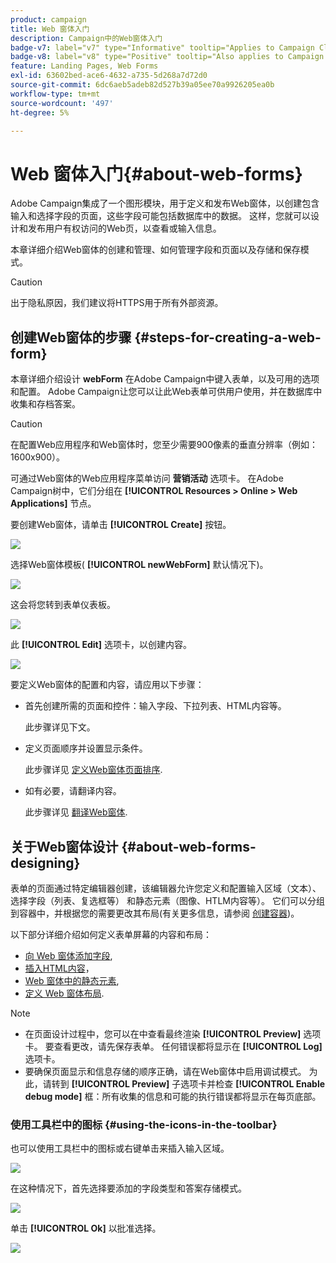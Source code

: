 ```yaml
---
product: campaign
title: Web 窗体入门
description: Campaign中的Web窗体入门
badge-v7: label="v7" type="Informative" tooltip="Applies to Campaign Classic v7"
badge-v8: label="v8" type="Positive" tooltip="Also applies to Campaign v8"
feature: Landing Pages, Web Forms
exl-id: 63602bed-ace6-4632-a735-5d268a7d72d0
source-git-commit: 6dc6aeb5adeb82d527b39a05ee70a9926205ea0b
workflow-type: tm+mt
source-wordcount: '497'
ht-degree: 5%

---
```


# Web 窗体入门{#about-web-forms}



Adobe Campaign集成了一个图形模块，用于定义和发布Web窗体，以创建包含输入和选择字段的页面，这些字段可能包括数据库中的数据。 这样，您就可以设计和发布用户有权访问的Web页，以查看或输入信息。

本章详细介绍Web窗体的创建和管理、如何管理字段和页面以及存储和保存模式。

>[!CAUTION]
>
>出于隐私原因，我们建议将HTTPS用于所有外部资源。

## 创建Web窗体的步骤 {#steps-for-creating-a-web-form}

本章详细介绍设计 **webForm** 在Adobe Campaign中键入表单，以及可用的选项和配置。 Adobe Campaign让您可以让此Web表单可供用户使用，并在数据库中收集和存档答案。

>[!CAUTION]
>
>在配置Web应用程序和Web窗体时，您至少需要900像素的垂直分辨率（例如：1600x900）。

可通过Web窗体的Web应用程序菜单访问 **营销活动** 选项卡。 在Adobe Campaign树中，它们分组在 **[!UICONTROL Resources > Online > Web Applications]** 节点。

要创建Web窗体，请单击 **[!UICONTROL Create]** 按钮。

![](assets/webapp_create_new.png)

选择Web窗体模板( **[!UICONTROL newWebForm]** 默认情况下)。

![](assets/s_ncs_admin_survey_select_template.png)

这会将您转到表单仪表板。

![](assets/webapp_empty_dashboard.png)

此 **[!UICONTROL Edit]** 选项卡，以创建内容。

![](assets/webapp_edit_tab.png)

要定义Web窗体的配置和内容，请应用以下步骤：

* 首先创建所需的页面和控件：输入字段、下拉列表、HTML内容等。

   此步骤详见下文。

* 定义页面顺序并设置显示条件。

   此步骤详见 [定义Web窗体页面排序](defining-web-forms-page-sequencing.md).

* 如有必要，请翻译内容。

   此步骤详见 [翻译Web窗体](translating-a-web-form.md).

## 关于Web窗体设计 {#about-web-forms-designing}

表单的页面通过特定编辑器创建，该编辑器允许您定义和配置输入区域（文本）、选择字段（列表、复选框等） 和静态元素（图像、HTLM内容等）。 它们可以分组到容器中，并根据您的需要更改其布局(有关更多信息，请参阅 [创建容器](defining-web-forms-layout.md#creating-containers))。

以下部分详细介绍如何定义表单屏幕的内容和布局：

* [向 Web 窗体添加字段](adding-fields-to-a-web-form.md),
* [插入HTML内容](static-elements-in-a-web-form.md#inserting-html-content)，
* [Web 窗体中的静态元素](static-elements-in-a-web-form.md),
* [定义 Web 窗体布局](defining-web-forms-layout.md).

>[!NOTE]
>
>* 在页面设计过程中，您可以在中查看最终渲染 **[!UICONTROL Preview]** 选项卡。 要查看更改，请先保存表单。 任何错误都将显示在 **[!UICONTROL Log]** 选项卡。
>* 要确保页面显示和信息存储的顺序正确，请在Web窗体中启用调试模式。 为此，请转到 **[!UICONTROL Preview]** 子选项卡并检查 **[!UICONTROL Enable debug mode]** 框：所有收集的信息和可能的执行错误都将显示在每页底部。
>


### 使用工具栏中的图标 {#using-the-icons-in-the-toolbar}

也可以使用工具栏中的图标或右键单击来插入输入区域。

![](assets/s_ncs_admin_webform_add_selection.png)

在这种情况下，首先选择要添加的字段类型和答案存储模式。

![](assets/s_ncs_admin_webform_select_storage.png)

单击 **[!UICONTROL Ok]** 以批准选择。

![](assets/s_ncs_admin_webform_confirm_storage.png)
